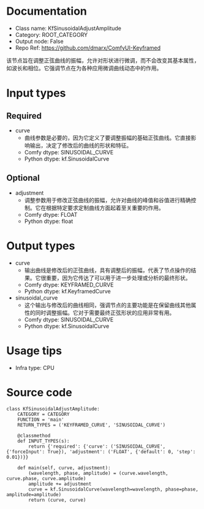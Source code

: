 # Documentation
- Class name: KfSinusoidalAdjustAmplitude
- Category: ROOT_CATEGORY
- Output node: False
- Repo Ref: https://github.com/dmarx/ComfyUI-Keyframed

该节点旨在调整正弦曲线的振幅，允许对形状进行微调，而不会改变其基本属性，如波长和相位。它强调节点在为各种应用微调曲线动态中的作用。

# Input types
## Required
- curve
    - 曲线参数是必要的，因为它定义了要调整振幅的基础正弦曲线。它直接影响输出，决定了修改后的曲线的形状和特征。
    - Comfy dtype: SINUSOIDAL_CURVE
    - Python dtype: kf.SinusoidalCurve
## Optional
- adjustment
    - 调整参数用于修改正弦曲线的振幅，允许对曲线的峰值和谷值进行精确控制。它在根据特定要求定制曲线方面起着至关重要的作用。
    - Comfy dtype: FLOAT
    - Python dtype: float

# Output types
- curve
    - 输出曲线是修改后的正弦曲线，具有调整后的振幅，代表了节点操作的结果。它很重要，因为它传达了可以用于进一步处理或分析的最终形状。
    - Comfy dtype: KEYFRAMED_CURVE
    - Python dtype: kf.KeyframedCurve
- sinusoidal_curve
    - 这个输出与修改后的曲线相同，强调节点的主要功能是在保留曲线其他属性的同时调整振幅。它对于需要最终正弦形状的应用非常有用。
    - Comfy dtype: SINUSOIDAL_CURVE
    - Python dtype: kf.SinusoidalCurve

# Usage tips
- Infra type: CPU

# Source code
```
class KfSinusoidalAdjustAmplitude:
    CATEGORY = CATEGORY
    FUNCTION = 'main'
    RETURN_TYPES = ('KEYFRAMED_CURVE', 'SINUSOIDAL_CURVE')

    @classmethod
    def INPUT_TYPES(s):
        return {'required': {'curve': ('SINUSOIDAL_CURVE', {'forceInput': True}), 'adjustment': ('FLOAT', {'default': 0, 'step': 0.01})}}

    def main(self, curve, adjustment):
        (wavelength, phase, amplitude) = (curve.wavelength, curve.phase, curve.amplitude)
        amplitude += adjustment
        curve = kf.SinusoidalCurve(wavelength=wavelength, phase=phase, amplitude=amplitude)
        return (curve, curve)
```